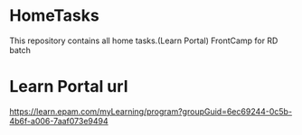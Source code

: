 # HomeTasks
This repository contains all home tasks.(Learn Portal)
FrontCamp for RD batch
# Learn Portal url
https://learn.epam.com/myLearning/program?groupGuid=6ec69244-0c5b-4b6f-a006-7aaf073e9494
